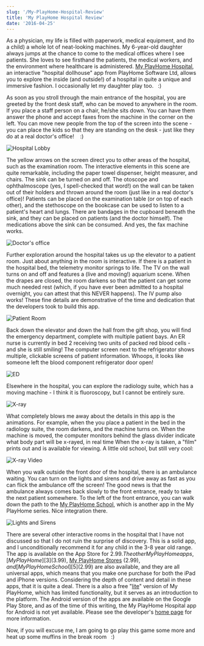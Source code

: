 ```yaml
---
slug: '/My-PlayHome-Hospital-Review'
title: 'My PlayHome Hospital Review'
date: '2016-04-25'
---
```


As a physician, my life is filled with paperwork, medical equipment, and (to a child) a whole lot of neat-looking machines. My 6-year-old daughter always jumps at the chance to come to the medical offices where I see patients. She loves to see firsthand the patients, the medical workers, and the environment where healthcare is administered. [My PlayHome Hospital][1], an interactive "hospital dollhouse" app from PlayHome Software Ltd, allows you to explore the inside (and outside!) of a hospital in quite a unique and immersive fashion. I occasionally let my daughter play too.   :)

As soon as you stroll through the main entrance of the hospital, you are greeted by the front desk staff, who can be moved to anywhere in the room. If you place a staff person on a chair, he/she sits down. You can have them answer the phone and accept faxes from the machine in the corner on the left. You can move new people from the top of the screen into the scene - you can place the kids so that they are standing on the desk - just like they do at a real doctor's office!    :)

![][image-1]

The yellow arrows on the screen direct you to other areas of the hospital, such as the examination room. The interactive elements in this scene are quite remarkable, including the paper towel dispenser, height measurer, and chairs. The sink can be turned on and off. The otoscope and ophthalmoscope (yes, I spell-checked that word!) on the wall can be taken out of their holders and thrown around the room (just like in a real doctor's office)! Patients can be placed on the examination table (or on top of each other), and the stethoscope on the bookcase can be used to listen to a patient's heart and lungs. There are bandages in the cupboard beneath the sink, and they can be placed on patients (and the doctor himself). The medications above the sink can be consumed. And yes, the fax machine works.

![][image-2]

Further exploration around the hospital takes us up the elevator to a patient room. Just about anything in the room is interactive. If there is a patient in the hospital bed, the telemetry monitor springs to life. The TV on the wall turns on and off and features a (live and moving!) aquarium scene. When the drapes are closed, the room darkens so that the patient can get some much needed rest (which, if you have ever been admitted to a hospital overnight, you can attest that this NEVER happens). The IV pump also works! These fine details are demonstrative of the time and dedication that the developers took to build this app.

![][image-3]

Back down the elevator and down the hall from the gift shop, you will find the emergency department, complete with multiple patient bays. An ER nurse is currently in bed 2 receiving two units of packed red blood cells - and she is still smiling! The computer screen next to the refrigerator shows multiple, clickable screens of patient information. Whoops, it looks like someone left the blood component refrigerator door open!

![][image-4]

Elsewhere in the hospital, you can explore the radiology suite, which has a moving machine - I think it is fluoroscopy, but I cannot be entirely sure.

![][image-5]

What completely blows me away about the details in this app is the animations. For example, when the you place a patient in the bed in the radiology suite, the room darkens, and the machine turns on. When the machine is moved, the computer monitors behind the glass divider indicate what body part will be x-rayed, in real time When the x-ray is taken, a "film" prints out and is available for viewing. A little old school, but still very cool:

![][image-6]

When you walk outside the front door of the hospital, there is an ambulance waiting. You can turn on the lights and sirens and drive away as fast as you can flick the ambulance off the screen! The good news is that the ambulance always comes back slowly to the front entrance, ready to take the next patient somewhere. To the left of the front entrance, you can walk down the path to the [My PlayHome School][2], which is another app in the My PlayHome series. Nice integration there.

![][image-7]

There are several other interactive rooms in the hospital that I have not discussed so that I do not ruin the surprise of discovery. This is a solid app, and I unconditionally recommend it for any child in the 3-8 year old range. The app is available on the App Store for $2.99. The other My PlayHome apps, [My PlayHome][3] ($3.99), [My PlayHome Stores][4] ($2.99), and [My PlayHome School][5] ($2.99) are also available, and they are all universal apps, which means that you make one purchase for both the iPad and iPhone versions. Considering the depth of content and detail in these apps, that it is quite a deal. There is a also a free "[lite][6]" version of My PlayHome, which has limited functionality, but it serves as an introduction to the platform. The Android version of the apps are available on the Google Play Store, and as of the time of this writing, the My PlayHome Hospital app for Android is not yet available. Please see the developer's [home page][7] for more information.

Now, if you will excuse me, I am going to go play this game some more and heat up some muffins in the break room   :)

[1]: https://appsto.re/i6Yb6Qm
[2]: https://itunes.apple.com/us/app/my-playhome-school/id922188121?mt=8 'My PlayHome School'
[3]: https://itunes.apple.com/us/app/my-playhome/id439628153?mt=8 'My Play Home'
[4]: https://itunes.apple.com/us/app/my-playhome-stores/id683942610?mt=8 'My PlayHome Stores'
[5]: https://itunes.apple.com/us/app/my-playhome-school/id922188121?mt=8 'My PlayHome School'
[6]: https://itunes.apple.com/us/app/my-playhome-lite/id451155849?mt=8 'lite'
[7]: http://www.myplayhomeapp.com/ 'http://www.myplayhomeapp.com/'
[image-1]: /assets/images/hospital-lobby.png 'Hospital Lobby'
[image-2]: /assets/images/doctor-office.png "Doctor's office"
[image-3]: /assets/images/patient-room.png 'Patient Room'
[image-4]: /assets/images/ED.png 'ED'
[image-5]: /assets/images/xray.png 'X-ray'
[image-6]: /assets/images/xray-video.gif 'X-ray Video'
[image-7]: /assets/images/lights-sirens.png 'Lights and Sirens'
